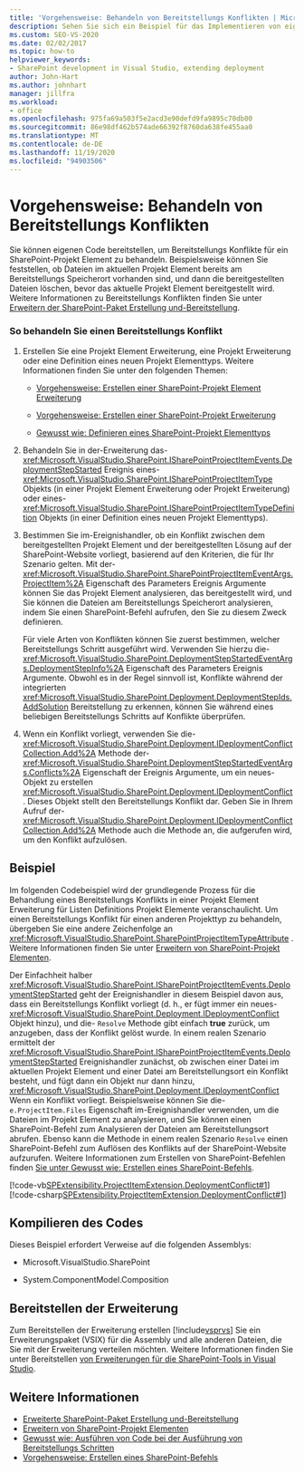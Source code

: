 ```yaml
---
title: 'Vorgehensweise: Behandeln von Bereitstellungs Konflikten | Microsoft-Dokumentation'
description: Sehen Sie sich ein Beispiel für das Implementieren von eigenem Code zum Behandeln von Bereitstellungs Konflikten für ein SharePoint-Projekt Element an.
ms.custom: SEO-VS-2020
ms.date: 02/02/2017
ms.topic: how-to
helpviewer_keywords:
- SharePoint development in Visual Studio, extending deployment
author: John-Hart
ms.author: johnhart
manager: jillfra
ms.workload:
- office
ms.openlocfilehash: 975fa69a503f5e2acd3e90defd9fa9895c70db00
ms.sourcegitcommit: 86e98df462b574ade66392f8760da638fe455aa0
ms.translationtype: MT
ms.contentlocale: de-DE
ms.lasthandoff: 11/19/2020
ms.locfileid: "94903506"
---
```

# <a name="how-to-handle-deployment-conflicts"></a>Vorgehensweise: Behandeln von Bereitstellungs Konflikten
  Sie können eigenen Code bereitstellen, um Bereitstellungs Konflikte für ein SharePoint-Projekt Element zu behandeln. Beispielsweise können Sie feststellen, ob Dateien im aktuellen Projekt Element bereits am Bereitstellungs Speicherort vorhanden sind, und dann die bereitgestellten Dateien löschen, bevor das aktuelle Projekt Element bereitgestellt wird. Weitere Informationen zu Bereitstellungs Konflikten finden Sie unter [Erweitern der SharePoint-Paket Erstellung und-Bereitstellung](../sharepoint/extending-sharepoint-packaging-and-deployment.md).

### <a name="to-handle-a-deployment-conflict"></a>So behandeln Sie einen Bereitstellungs Konflikt

1. Erstellen Sie eine Projekt Element Erweiterung, eine Projekt Erweiterung oder eine Definition eines neuen Projekt Elementtyps. Weitere Informationen finden Sie unter den folgenden Themen:

    - [Vorgehensweise: Erstellen einer SharePoint-Projekt Element Erweiterung](../sharepoint/how-to-create-a-sharepoint-project-item-extension.md)

    - [Vorgehensweise: Erstellen einer SharePoint-Projekt Erweiterung](../sharepoint/how-to-create-a-sharepoint-project-extension.md)

    - [Gewusst wie: Definieren eines SharePoint-Projekt Elementtyps](../sharepoint/how-to-define-a-sharepoint-project-item-type.md)

2. Behandeln Sie in der-Erweiterung das- <xref:Microsoft.VisualStudio.SharePoint.ISharePointProjectItemEvents.DeploymentStepStarted> Ereignis eines- <xref:Microsoft.VisualStudio.SharePoint.ISharePointProjectItemType> Objekts (in einer Projekt Element Erweiterung oder Projekt Erweiterung) oder eines- <xref:Microsoft.VisualStudio.SharePoint.ISharePointProjectItemTypeDefinition> Objekts (in einer Definition eines neuen Projekt Elementtyps).

3. Bestimmen Sie im-Ereignishandler, ob ein Konflikt zwischen dem bereitgestellten Projekt Element und der bereitgestellten Lösung auf der SharePoint-Website vorliegt, basierend auf den Kriterien, die für Ihr Szenario gelten. Mit der- <xref:Microsoft.VisualStudio.SharePoint.SharePointProjectItemEventArgs.ProjectItem%2A> Eigenschaft des Parameters Ereignis Argumente können Sie das Projekt Element analysieren, das bereitgestellt wird, und Sie können die Dateien am Bereitstellungs Speicherort analysieren, indem Sie einen SharePoint-Befehl aufrufen, den Sie zu diesem Zweck definieren.

     Für viele Arten von Konflikten können Sie zuerst bestimmen, welcher Bereitstellungs Schritt ausgeführt wird. Verwenden Sie hierzu die- <xref:Microsoft.VisualStudio.SharePoint.DeploymentStepStartedEventArgs.DeploymentStepInfo%2A> Eigenschaft des Parameters Ereignis Argumente. Obwohl es in der Regel sinnvoll ist, Konflikte während der integrierten <xref:Microsoft.VisualStudio.SharePoint.Deployment.DeploymentStepIds.AddSolution> Bereitstellung zu erkennen, können Sie während eines beliebigen Bereitstellungs Schritts auf Konflikte überprüfen.

4. Wenn ein Konflikt vorliegt, verwenden Sie die- <xref:Microsoft.VisualStudio.SharePoint.Deployment.IDeploymentConflictCollection.Add%2A> Methode der- <xref:Microsoft.VisualStudio.SharePoint.DeploymentStepStartedEventArgs.Conflicts%2A> Eigenschaft der Ereignis Argumente, um ein neues-Objekt zu erstellen <xref:Microsoft.VisualStudio.SharePoint.Deployment.IDeploymentConflict> . Dieses Objekt stellt den Bereitstellungs Konflikt dar. Geben Sie in Ihrem Aufruf der- <xref:Microsoft.VisualStudio.SharePoint.Deployment.IDeploymentConflictCollection.Add%2A> Methode auch die Methode an, die aufgerufen wird, um den Konflikt aufzulösen.

## <a name="example"></a>Beispiel
 Im folgenden Codebeispiel wird der grundlegende Prozess für die Behandlung eines Bereitstellungs Konflikts in einer Projekt Element Erweiterung für Listen Definitions Projekt Elemente veranschaulicht. Um einen Bereitstellungs Konflikt für einen anderen Projekttyp zu behandeln, übergeben Sie eine andere Zeichenfolge an <xref:Microsoft.VisualStudio.SharePoint.SharePointProjectItemTypeAttribute> . Weitere Informationen finden Sie unter [Erweitern von SharePoint-Projekt Elementen](../sharepoint/extending-sharepoint-project-items.md).

 Der Einfachheit halber <xref:Microsoft.VisualStudio.SharePoint.ISharePointProjectItemEvents.DeploymentStepStarted> geht der Ereignishandler in diesem Beispiel davon aus, dass ein Bereitstellungs Konflikt vorliegt (d. h., er fügt immer ein neues- <xref:Microsoft.VisualStudio.SharePoint.Deployment.IDeploymentConflict> Objekt hinzu), und die- `Resolve` Methode gibt einfach **true** zurück, um anzugeben, dass der Konflikt gelöst wurde. In einem realen Szenario ermittelt der <xref:Microsoft.VisualStudio.SharePoint.ISharePointProjectItemEvents.DeploymentStepStarted> Ereignishandler zunächst, ob zwischen einer Datei im aktuellen Projekt Element und einer Datei am Bereitstellungsort ein Konflikt besteht, und fügt dann ein Objekt nur dann hinzu, <xref:Microsoft.VisualStudio.SharePoint.Deployment.IDeploymentConflict> Wenn ein Konflikt vorliegt. Beispielsweise können Sie die- `e.ProjectItem.Files` Eigenschaft im-Ereignishandler verwenden, um die Dateien im Projekt Element zu analysieren, und Sie können einen SharePoint-Befehl zum Analysieren der Dateien am Bereitstellungsort abrufen. Ebenso kann die Methode in einem realen Szenario `Resolve` einen SharePoint-Befehl zum Auflösen des Konflikts auf der SharePoint-Website aufzurufen. Weitere Informationen zum Erstellen von SharePoint-Befehlen finden [Sie unter Gewusst wie: Erstellen eines SharePoint-Befehls](../sharepoint/how-to-create-a-sharepoint-command.md).

 [!code-vb[SPExtensibility.ProjectItemExtension.DeploymentConflict#1](../sharepoint/codesnippet/VisualBasic/deploymentconflict/extension/deploymentconflictextension.vb#1)]
 [!code-csharp[SPExtensibility.ProjectItemExtension.DeploymentConflict#1](../sharepoint/codesnippet/CSharp/deploymentconflict/extension/deploymentconflictextension.cs#1)]

## <a name="compile-the-code"></a>Kompilieren des Codes
 Dieses Beispiel erfordert Verweise auf die folgenden Assemblys:

- Microsoft.VisualStudio.SharePoint

- System.ComponentModel.Composition

## <a name="deploy-the-extension"></a>Bereitstellen der Erweiterung
 Zum Bereitstellen der Erweiterung erstellen [!include[vsprvs](../sharepoint/includes/vsprvs-md.md)] Sie ein Erweiterungspaket (VSIX) für die Assembly und alle anderen Dateien, die Sie mit der Erweiterung verteilen möchten. Weitere Informationen finden Sie unter Bereitstellen [von Erweiterungen für die SharePoint-Tools in Visual Studio](../sharepoint/deploying-extensions-for-the-sharepoint-tools-in-visual-studio.md).

## <a name="see-also"></a>Weitere Informationen
- [Erweiterte SharePoint-Paket Erstellung und-Bereitstellung](../sharepoint/extending-sharepoint-packaging-and-deployment.md)
- [Erweitern von SharePoint-Projekt Elementen](../sharepoint/extending-sharepoint-project-items.md)
- [Gewusst wie: Ausführen von Code bei der Ausführung von Bereitstellungs Schritten](../sharepoint/how-to-run-code-when-deployment-steps-are-executed.md)
- [Vorgehensweise: Erstellen eines SharePoint-Befehls](../sharepoint/how-to-create-a-sharepoint-command.md)
